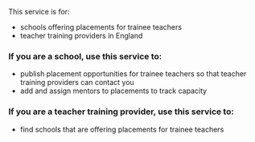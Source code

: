 This service is for:

- schools offering placements for trainee teachers
- teacher training providers in England

### If you are a school, use this service to: ###

- publish placement opportunities for trainee teachers so that teacher training providers can contact you
- add and assign mentors to placements to track capacity

### If you are a teacher training provider, use this service to: ###

- find schools that are offering placements for trainee teachers